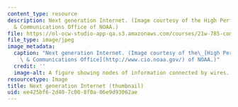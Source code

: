 ```yaml
---
content_type: resource
description: Next generation Internet. (Image courtesy of the High Performance Computing
  & Communications Office of NOAA.)
file: https://ol-ocw-studio-app-qa.s3.amazonaws.com/courses/21w-785-communicating-in-cyberspace-fall-2003/ee425bf62d407c008f0a06e9d93062ae_21w-785f03-th.jpg
file_type: image/jpeg
image_metadata:
  caption: "Next generation Internet. (Image courtesy of the\_[High Performance Computing\
    \ & Communications Office](http://www.cio.noaa.gov/) of NOAA.)"
  credit: ''
  image-alt: A figure showing nodes of information connected by wires.
resourcetype: Image
title: Next generation Internet (thumbnail)
uid: ee425bf6-2d40-7c00-8f0a-06e9d93062ae
---
```

